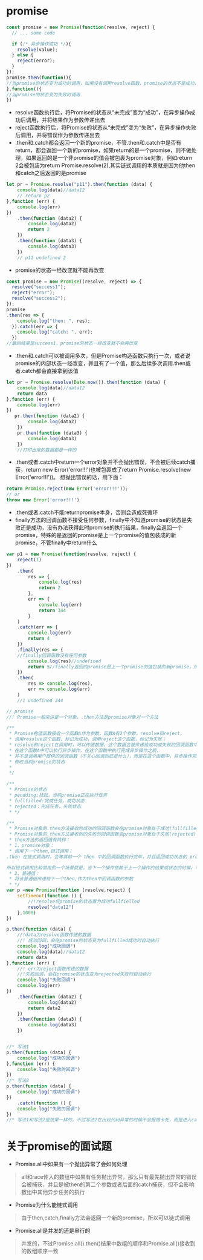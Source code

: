 # promise
```js
const promise = new Promise(function(resolve, reject) {
  // ... some code

  if (/* 异步操作成功 */){
    resolve(value);
  } else {
    reject(error);
  }
});
promise.then(function(){
//当promise的状态变为成功时调用，如果没有调用resolve函数，promise的状态不是成功，此函数就不会调用
},function(){
//当promise的状态变为失败时调用
})
```
- resolve函数执行后，将Promise的状态从“未完成”变为“成功”，在异步操作成功后调用，并将结果作为参数传递出去
- reject函数执行后，将Promise的状态从“未完成”变为“失败”，在异步操作失败后调用，并将错误作为参数传递出去
- .then和.catch都会返回一个新的promise，不管.then和.catch中是否有return，都会返回一个新的promise，如果return的是一个promise，则不做处理，如果返回的是一个非promise的值会被包裹为promise对象，例如return 2会被包装为return Promise.resolve(2),其实链式调用的本质就是因为他then和catch之后返回的是promise
```js
let pr = Promise.resolve("p11").then(function (data) {
    console.log(data)//data12
    // return p2
},function (err) {
    console.log(err)
})
    .then(function (data2) {
        console.log(data2)
        return 2
    })
    .then(function (data3) {
        console.log(data3)
    })
    // p11 undefined 2
```
- promise的状态一经改变就不能再改变
```js
const promise = new Promise((resolve, reject) => {
  resolve("success1");
  reject("error");
  resolve("success2");
});
promise
.then(res => {
    console.log("then: ", res);
  }).catch(err => {
    console.log("catch: ", err);
  })
//最后结果是success1，promise的状态一经改变就不会再改变
```
- .then和.catch可以被调用多次，但是Promise构造函数只执行一次，或者说promise的内部状态一经改变，并且有了一个值，那么后续多次调用.then或者.catch都会直接拿到该值
```js
let pr = Promise.resolve(Date.now()).then(function (data) {
    console.log(data)//data12
    return data
},function (err) {
    console.log(err)
})
   pr.then(function (data2) {
        console.log(data2)
    })
    pr.then(function (data3) {
        console.log(data3)
    })
    //打印出来的数据都是一样的
```
- .then或者.catch中return一个error对象并不会抛出错误，不会被后续catch捕获，return new Error('error!!!')也被包裹成了return Promise.resolve(new Error('error!!!'))。
想抛出错误的话，用下面：
```js
return Promise.reject(new Error('error!!!'));
// or
throw new Error('error!!!')
```
- .then或者.catch不能returnpromise本身，否则会造成死循环
- finally方法的回调函数不接受任何参数，finally中不知道promise的状态是失败还是成功，没有办法获得此时promise的执行结果，finally会返回一个promise，特殊的是返回的promise是上一个promise的值包装成的新promise，不管finally中return什么
```js
var p1 = new Promise(function(resolve, reject) {
    reject(1)
})
    .then(
        res => {
            console.log(res)
            return 2
        },
        err => {
            console.log(err)
            return 344
        }
    )
    .catch(err => {
        console.log(err)
        return 4
    })
    .finally(res => {
    //finally回调函数没有任何参数
        console.log(res)//undefined
        return 5//finally返回的promise是上一个promise的值包装的新promise，所以这里return不管返回什么都不生效
    })
    .then(
        res => console.log(res),
        err => console.log(err)
    )
    //1 undefined 344
```
```js
// promise
//! Promise一般来讲是一个对象，.then方法是promise对象对一个方法

/**
 * Promise构造函数接收一个函数A作为参数，函数A有2个参数，resolve和reject，
 * 调用resolve这个函数，标记为成功，调用reject这个函数，标记为失败；
 * resolve和reject在调用时，可以传递数据，这个数据会被传递给成功或失败的回调函数中
 * 在这个函数A中可以执行异步操作，在这个函数中执行完成异步操作之前，
 * 并不是调用用户提供的回调函数（不关心回调到底是什么），而是在这个函数中，异步操作完成后
 * 修改当前promise的状态
 *
 */

/**
 * Promise的状态
 * pendding:挂起，当前promise正在执行任务
 * fullfilled:完成任务，成功状态
 * rejected：完成任务，失败状态
 * */

/**
 * Promise对象的.then方法接收的成功的回调函数会在promise对象处于成功(fullfilled)状态下自动执行
 * Promise对象的.then方法接收到的失败的回调函数会promise对象处于失败(rejected)状态下自动执行
 * then方法的返回值有两种：
 * 1、promise对象：
 * 调用下一个then,链式调用；
.then 在链式调用时，会等其前一个 then 中的回调函数执行完毕，并且返回成功状态的 promise，才会执行下一个 then 的回调函数，而且 .then 方法的参数就是上一个 .then 方法中 resolve 的参数。

所以链式调用比较常用的一个场景就是，当下一个操作依赖于上一个操作的结果或状态的时候，可以很方便地通过 .then 方法的参数来传递数据。
 * 2、普通值：
 * 将该普通值传递给下一个then,作为then中回调函数的参数
 * */
var p =new Promise(function (resolve,reject) {
    setTimeout(function () {
        //!resolve将promise的状态置为成功fullfielled
        resolve("data12")
    },1000)
})

p.then(function (data) {
    //!data为resolve函数传递的数据
    //! 成功回调，会在promise的状态变为fullfilled成功时自动执行
    console.log("成功回调")
    console.log(data)//data12
    return data
},function (err) {
    //! err为reject函数传递的数据
    //!失败回调，会在promise的状态变为rejected失败时自动执行
    console.log("失败回调")
    console.log(err)
})
    .then(function (data2) {
        console.log(data2)
        return data2
    })
    .then(function (data3) {
        console.log(data3)
    })


//* 写法1
p.then(function (data) {
    console.log("成功的回调")
},function (err) {
    console.log("失败的回调")
})
//* 写法2
p.then(function (data) {
    console.log("成功的回调")
})
    .catch(function () {
    console.log("失败的回调")
})
//* 写法1和写法2是效果一样的，不过写法2在出现代码异常的时候不会报错卡死，而是进入catch中


```
# 关于promise的面试题
- Promise.all中如果有一个抛出异常了会如何处理
> all和race传入的数组中如果有任务抛出异常，那么只有最先抛出异常的错误会被捕获，并且是被then的第二个参数或者后面的catch捕获，但不会影响数组中其他异步任务的执行
- Promise为什么能链式调用
> 由于then,catch,finally方法会返回一个新的promise，所以可以链式调用

- Promise.all是并发的还是串行的
>并发的，不过Promise.all().then()结果中数组的顺序和Promise.all()接收到的数组顺序一致